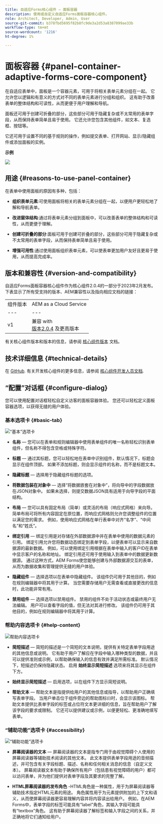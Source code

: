 ```yaml
---
title: 自适应Forms核心组件 — 面板容器
description: 使用或自定义自适应Forms面板容器核心组件。
role: Architect, Developer, Admin, User
source-git-commit: b378fbd5695f82b8fc9de3a2d53a8387099ae33b
workflow-type: tm+mt
source-wordcount: '1216'
ht-degree: 1%

---
```



# 面板容器 {#panel-container-adaptive-forms-core-component}

在自适应表单中，面板是一个容器元素，可用于将相关表单元素分组在一起。 它允许您以逻辑和有意义的方式对不同的表单元素进行分组和组织。 这有助于改善表单的整体结构和可读性，从而更便于用户理解和导航。

面板还可用于创建可折叠的部分，这些部分可用于隐藏复杂或不太常用的表单字段，从而保持表单简单且易于使用。 它还允许您包含其他组件，如文本、复选框、按钮等。

它还可用于设置不同的基于规则的操作，例如提交表单、打开网站、显示/隐藏组件或添加面板的实例。

**示例**

![](/help/adaptive-forms/assets/panel-container.png)

## 用途 {#reasons-to-use-panel-container}

在表单中使用面板的原因有多种，包括：

* **组织表单元素**:可使用面板将相关的表单元素分组在一起，以便用户更轻松地了解和导航表单。

* **改进窗体结构**:通过将表单元素分组到面板中，可以改善表单的整体结构和可读性，从而更便于理解。

* **创建可折叠的部分**:面板可用于创建可折叠的部分，这些部分可用于隐藏复杂或不太常用的表单字段，从而保持表单简单且易于使用。

* **增强可用性**:通过使用面板组织表单元素，可以使表单更加用户友好且更易于使用，从而提高完成率。

## 版本和兼容性 {#version-and-compatibility}

自适应Forms面板容器核心组件作为核心组件2.0.4的一部分于2023年2月发布。下表显示了所有受支持的版本、AEM兼容性以及指向相应文档的链接：

|  |  |
|---|---|
| 组件版本 | AEM as a Cloud Service |
| --- | --- |
| v1 | 兼容 with<br>[版本2.0.4](/help/versions.md) 及更高版本 | 兼容 | 兼容 |

有关核心组件版本和版本的信息，请参阅 [核心组件版本](/help/versions.md) 文档。

<!-- ## Sample Component Output {#sample-component-output}

To experience the Accordion Component as well as see examples of its configuration options as well as HTML and JSON output, visit the [Component Library](https://adobe.com/go/aem_cmp_library_accordion). -->

## 技术详细信息 {#technical-details}

在 [GitHub](https://github.com/adobe/aem-core-forms-components/tree/master/ui.af.apps/src/main/content/jcr_root/apps/core/fd/components/form/panelcontainer/v1/panelcontainer). 有关开发核心组件的更多信息，请参阅 [核心组件开发人员文档](/help/developing/overview.md).

## “配置”对话框 {#configure-dialog}

您可以使用配置对话框轻松自定义访客的面板容器体验。 您还可以轻松定义面板容器选项，以获得无缝的用户体验。

### 基本选项卡 {#basic-tab}

![“基本”选项卡](/help/adaptive-forms/assets/panelcontainer_basictab.png)

* **名称**  — 您可以在表单和规则编辑器中使用表单组件的唯一名称轻松识别表单组件，但名称不得包含空格或特殊字符。

* **标题**  — 通过其标题，您可以轻松地在表单中识别组件，默认情况下，标题会显示在组件顶部。 如果不添加标题，则会显示组件的名称，而不是标题文本。

* **隐藏标题**  — 选择用于隐藏组件标题的选项。

* **将数据包装在对象中**  — 选择“将数据嵌套在对象中”，将向导中的字段数据放在JSON对象中。 如果未选择，则提交数据JSON具有适用于向导字段的平面结构。

* **布局**  — 您可以具有固定布局（简单）或灵活的布局（响应式网格）来向导。 简单布局可将所有内容固定在原位置，而响应式网格则允许您调整组件的位置以满足您的需求。 例如，使用响应式网格在单行表单中对齐“名字”、“中间名”和“姓氏”。

* **绑定引用**  — 绑定引用是对存储在外部数据源中并在表单中使用的数据元素的引用。 绑定引用允许您将数据动态绑定到表单字段，以便表单可以显示来自数据源的最新数据。 例如，可以使用绑定引用根据在表单中输入的客户ID在表单中显示客户的名称和地址。 绑定引用还可用于使用输入到表单中的数据更新数据源。 通过这种方式，AEM Forms使您能够创建与外部数据源交互的表单，从而为数据收集和管理提供无缝的用户体验。
* **隐藏组件**  — 选择选项以在表单中隐藏组件。 该组件仍可用于其他目的，例如在规则编辑器中将其用于计算。 当您需要存储用户无需查看或直接更改的信息时，此功能非常有用。
* **禁用组件**  — 选择选项以禁用组件。 禁用的组件不处于活动状态或最终用户无法编辑。 用户可以查看字段的值，但无法对其进行修改。 该组件仍可用于其他目的，例如在规则编辑器中将其用于计算。

### 帮助内容选项卡 {#help-content}

![帮助内容选项卡](/help/adaptive-forms/assets/panelcontainer_helptab.png)

* **简短描述**  — 简短的描述是一个简短的文本说明，提供有关特定表单字段用途的其他信息或说明。 它有助于用户了解应在字段中输入哪种类型的数据，并且可以提供准则或示例，以帮助确保输入的信息有效并满足所需标准。 默认情况下，短描述仍保持隐藏状态。 启用 **始终显示简短描述** 选项来将其显示在组件下方。

* **始终显示简短描述**  — 启用选项，以在组件下方显示简短说明。

* **帮助文本**  — 帮助文本是指提供给用户的其他信息或指导，以帮助用户正确填写表单字段。 当用户单击位于组件旁边的帮助图标(i)时，会显示该图标。 帮助文本提供比表单字段的标签或占位符文本更详细的信息，旨在帮助用户了解该字段的要求或限制。 它还可以提供建议或示例，以便更轻松、更准确地填写表单。

### “辅助功能”选项卡 {#accessibility}

![“辅助功能”选项卡](/help/adaptive-forms/assets/panelcontainer_accessibilitytab.png)

* **屏幕阅读器的文本**  — 屏幕阅读器的文本是指专门用于由视觉障碍个人使用的屏幕阅读器等辅助技术阅读的其他文本。 此文本提供表单字段用途的音频描述，并可包含有关字段标题、描述、名称和任何相关消息的信息（自定义文本）。 屏幕阅读器文本有助于确保所有用户（包括患有视觉障碍的用户）都可以访问表单，并为他们提供对表单字段及其要求的完整了解。

* **HTML屏幕阅读器的发布角色** -HTML角色是一种属性，用于为屏幕阅读器等辅助技术指定HTML元素的用途。 角色属性用于为元素提供附加的上下文和语义，从而使屏幕阅读器更容易理解内容并将内容读出给用户。 例如，在AEM Forms中，表单字段的标签可能具有“label”角色，其输入字段可能具有“textbox”角色。 这有助于屏幕阅读器了解标签和输入字段之间的关系，并正确地将它们通知给用户。




